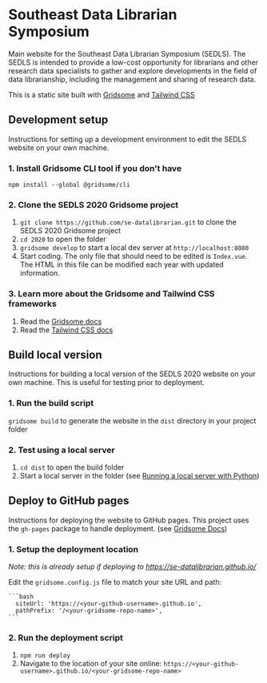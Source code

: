 # Southeast Data Librarian Symposium

Main website for the Southeast Data Librarian Symposium (SEDLS). The SEDLS is intended to provide a low-cost opportunity for librarians and other research data specialists to gather and explore developments in the field of data librarianship, including the management and sharing of research data.

This is a static site built with [Gridsome](https://gridsome.org/) and [Tailwind CSS](https://tailwindcss.com/)

## Development setup

Instructions for setting up a development environment to edit the SEDLS website on your own machine.

### 1. Install Gridsome CLI tool if you don't have

`npm install --global @gridsome/cli`

### 2. Clone the SEDLS 2020 Gridsome project

1. `git clone https://github.com/se-datalibrarian.git` to clone the SEDLS 2020 Gridsome project
2. `cd 2020` to open the folder
3. `gridsome develop` to start a local dev server at `http://localhost:8080`
4. Start coding. The only file that should need to be edited is `Index.vue`. The HTML in this file can be modified each year with updated information.

### 3. Learn more about the Gridsome and Tailwind CSS frameworks

1. Read the [Gridsome docs](https://gridsome.org/docs/)
2. Read the [Tailwind CSS docs](https://tailwindcss.com/docs/utility-first)

## Build local version

Instructions for building a local version of the SEDLS 2020 website on your own machine. This is useful for testing prior to deployment.

### 1. Run the build script

`gridsome build` to generate the website in the `dist` directory in your project folder

### 2. Test using a local server

1. `cd dist` to open the build folder
2. Start a local server in the folder (see [Running a local server with Python](https://developer.mozilla.org/en-US/docs/Learn/Common_questions/set_up_a_local_testing_server))

## Deploy to GitHub pages

Instructions for deploying the website to GitHub pages. This project uses the `gh-pages` package to handle deployment. (see [Gridsome Docs](https://gridsome.org/docs/deploy-to-github/))

### 1. Setup the deployment location

*Note: this is already setup if deploying to <https://se-datalibrarian.github.io/>*

Edit the `gridsome.config.js` file to match your site URL and path:

    ```bash
      siteUrl: 'https://<your-github-username>.github.io',
      pathPrefix: '/<your-gridsome-repo-name>',
    ```

### 2. Run the deployment script

1. `npm run deploy`
2. Navigate to the location of your site online: `https://<your-github-username>.github.io/<your-gridsome-repo-name>`
